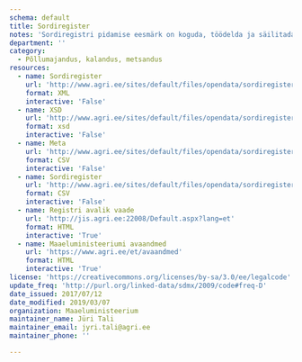 ```yaml
---
schema: default
title: Sordiregister
notes: 'Sordiregistri pidamise eesmärk on koguda, töödelda ja säilitada andmeid sortide kohta «Taimede paljundamise ja sordikaitse seaduses» ettenähtud ülesannete täitmiseks. Registri vastutav töötleja on Maaeluministeerium ja volitatud töötleja on Põllumajandusamet (PMA). Täpsemat teavet sordiregistri kohta saab PMA kodulehelt.'
department: ''
category:
  - Põllumajandus, kalandus, metsandus
resources:
  - name: Sordiregister
    url: 'http://www.agri.ee/sites/default/files/opendata/sordiregister/Sordiregister.xml'
    format: XML
    interactive: 'False'
  - name: XSD
    url: 'http://www.agri.ee/sites/default/files/opendata/sordiregister/Sordiregister.xsd'
    format: xsd
    interactive: 'False'
  - name: Meta
    url: 'http://www.agri.ee/sites/default/files/opendata/sordiregister/Sordiregister.csvmeta.txt'
    format: CSV
    interactive: 'False'
  - name: Sordiregister
    url: 'http://www.agri.ee/sites/default/files/opendata/sordiregister/Sordiregister.csv'
    format: CSV
    interactive: 'False'
  - name: Registri avalik vaade
    url: 'http://jis.agri.ee:22008/Default.aspx?lang=et'
    format: HTML
    interactive: 'True'
  - name: Maaeluministeeriumi avaandmed
    url: 'https://www.agri.ee/et/avaandmed'
    format: HTML
    interactive: 'True'
license: 'https://creativecommons.org/licenses/by-sa/3.0/ee/legalcode'
update_freq: 'http://purl.org/linked-data/sdmx/2009/code#freq-D'
date_issued: 2017/07/12
date_modified: 2019/03/07
organization: Maaeluministeerium
maintainer_name: Jüri Tali
maintainer_email: jyri.tali@agri.ee
maintainer_phone: ''

---
```


